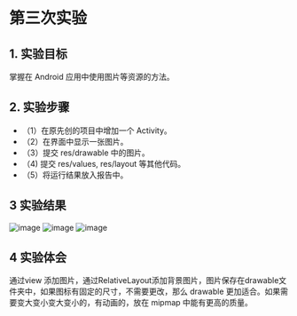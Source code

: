 # 第三次实验

## 1. 实验目标

掌握在 Android 应用中使用图片等资源的方法。

## 2. 实验步骤

- （1）在原先创的项目中增加一个 Activity。
- （2）在界面中显示一张图片。
- （3）提交 res/drawable 中的图片。
- （4) 提交 res/values, res/layout 等其他代码。
- （5）将运行结果放入报告中。

## 3 实验结果
![image](https://github.com/HZUHJ/android-labs-2018/blob/master/soft1614080902213/result4.png)
![image](https://github.com/HZUHJ/android-labs-2018/blob/master/soft1614080902213/result3.png)
![image](https://github.com/HZUHJ/android-labs-2018/blob/master/soft1614080902213/result3.png)
## 4 实验体会

通过view 添加图片，通过RelativeLayout添加背景图片，图片保存在drawable文件夹中，如果图标有固定的尺寸，不需要更改，那么 drawable 更加适合。如果需要变大变小变大变小的，有动画的，放在 mipmap 中能有更高的质量。


